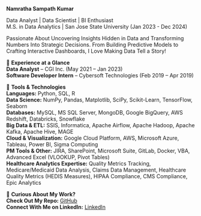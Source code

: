 **Namratha Sampath Kumar** 

Data Analyst | Data Scientist | BI Enthusiast  
M.S. in Data Analytics | San Jose State University (Jan 2023 - Dec 2024)  

Passionate About Uncovering Insights Hidden in Data and Transforming Numbers Into Strategic Decisions. From Building Predictive Models to Crafting Interactive Dashboards, I Love Making Data Tell a Story!  

🔹 **Experience at a Glance**  
**Data Analyst** – CGI Inc. (May 2021 – Jan 2023)  
**Software Developer Intern** – Cybersoft Technologies (Feb 2019 – Apr 2019)  

🔹 **Tools & Technologies**  
**Languages:** Python, SQL, R  
**Data Science:** NumPy, Pandas, Matplotlib, SciPy, Scikit-Learn, TensorFlow, Seaborn  
**Databases:** MySQL, MS SQL Server, MongoDB, Google BigQuery, AWS Redshift, Databricks, Snowflake  
**Big Data & ETL:** SSIS, Informatica, Apache Airflow, Apache Hadoop, Apache Kafka, Apache Hive, MAGE  
**Cloud & Visualization:** Google Cloud Platform, AWS, Microsoft Azure, Tableau, Power BI, Sigma Computing  
**PM Tools & Other:** JIRA, SharePoint, Microsoft Suite, GitLab, Docker, VBA, Advanced Excel (VLOOKUP, Pivot Tables)  
**Healthcare Analytics Expertise:** Quality Metrics Tracking, Medicare/Medicaid Data Analysis, Claims Data Management, Healthcare Quality Metrics (HEDIS Measures), HIPAA Compliance, CMS Compliance, Epic Analytics  

🔹 **Curious About My Work?**  
**Check Out My Repo:** [GitHub](https://github.com/NamrathaSampath?tab=repositories)  
**Connect With Me on LinkedIn:** [LinkedIn](https://www.linkedin.com/in/namratha1911/)  
